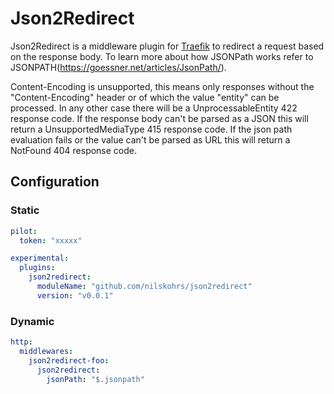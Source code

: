 # Json2Redirect

Json2Redirect is a middleware plugin for [Traefik](https://github.com/traefik/traefik) to redirect a request based on the response body.
To learn more about how JSONPath works refer to JSONPATH(https://goessner.net/articles/JsonPath/).

Content-Encoding is unsupported, this means only responses without the "Content-Encoding" header or of which the value "entity" can be processed. In any other case there will be a UnprocessableEntity 422 response code.
If the response body can't be parsed as a JSON this will return a UnsupportedMediaType 415 response code.
If the json path evaluation fails or the value can't be parsed as URL this will return a NotFound 404 response code.

## Configuration

### Static

```yaml
pilot:
  token: "xxxxx"

experimental:
  plugins:
    json2redirect:
      moduleName: "github.com/nilskohrs/json2redirect"
      version: "v0.0.1"
```

### Dynamic

```yaml
http:
  middlewares:
    json2redirect-foo:
      json2redirect:
        jsonPath: "$.jsonpath"
```